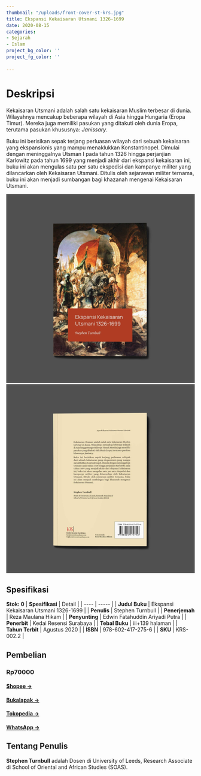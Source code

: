 ```yaml
---
thumbnail: "/uploads/front-cover-st-krs.jpg"
title: Ekspansi Kekaisaran Utsmani 1326-1699
date: 2020-08-15
categories:
- Sejarah
- Islam
project_bg_color: ''
project_fg_color: ''

---
```

# Deskripsi

Kekaisaran Utsmani adalah salah satu kekaisaran Muslim terbesar di dunia. Wilayahnya mencakup beberapa wilayah di Asia hingga Hungaria (Eropa Timur). Mereka juga memiliki pasukan yang ditakuti oleh dunia Eropa, terutama pasukan khususnya: _Janissary_.

Buku ini berisikan sepak terjang perluasan wilayah dari sebuah kekaisaran yang ekspansionis yang mampu menaklukkan Konstantinopel. Dimulai dengan meninggalnya Utsman I pada tahun 1326 hingga perjanjian Karlowitz pada tahun 1699 yang menjadi akhir dari ekspansi kekaisaran ini, buku ini akan mengulas satu per satu ekspedisi dan kampanye militer yang dilancarkan oleh Kekaisaran Utsmani. Ditulis oleh sejarawan militer ternama, buku ini akan menjadi sumbangan bagi khazanah mengenai Kekaisaran Utsmani.

![](/uploads/front-cover-st-krs.jpg)![](/uploads/back-cover-st-krs.jpg)

## Spesifikasi

**Stok: 0**
| **Spesifikasi** | Detail  |
| ----  | ----- |
| **Judul Buku**  | Ekspansi Kekaisaran Utsmani 1326-1699 |
| **Penulis** | Stephen Turnbull  |
| **Penerjemah**  | Reza Maulana Hikam  |
| **Penyunting**  | Edwin Fatahuddin Ariyadi Putra  |
| **Penerbit**  | Kedai Resensi Surabaya  |
| **Tebal Buku**  | iii+139 halaman |
| **Tahun Terbit**  | Agustus 2020  |
| **ISBN**  | 978-602-417-275-6 |
| **SKU** | KRS-002.2 |

## Pembelian
### Rp70000

#### [Shopee →](https://shopee.co.id/kbmurba "Shopee")

#### [Bukalapak →](https://www.bukalapak.com/u/kbmurba "Bukalapak")

#### [Tokopedia →](https://www.tokopedia.com/kbmurba "Tokopedia")

#### [WhatsApp →](https://wa.me/6282153777192 "WhatsApp")

## Tentang Penulis

**Stephen Turnbull** adalah Dosen di University of Leeds, Research Associate di School of Oriental and African Studies (SOAS).
